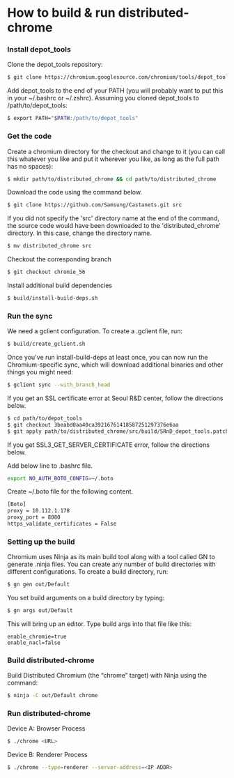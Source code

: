 
# How to build & run distributed-chrome


### Install depot_tools


Clone the depot_tools repository:

```sh
$ git clone https://chromium.googlesource.com/chromium/tools/depot_tools.git
```

Add depot_tools to the end of your PATH (you will probably want to put this in your ~/.bashrc or ~/.zshrc). Assuming you cloned depot_tools to /path/to/depot_tools:

```sh
$ export PATH="$PATH:/path/to/depot_tools"
```


### Get the code


Create a chromium directory for the checkout and change to it (you can call this whatever you like and put it wherever you like, as long as the full path has no spaces):

```sh
$ mkdir path/to/distributed_chrome && cd path/to/distributed_chrome
```

Download the code using the command below.

```sh
$ git clone https://github.com/Samsung/Castanets.git src
```

If you did not specify the 'src' directory name at the end of the command, the source code would have been downloaded to the 'distributed_chrome' directory. In this case, change the directory name.

```sh
$ mv distributed_chrome src
```

Checkout the corresponding branch

```sh
$ git checkout chromie_56
```

Install additional build dependencies

```sh
$ build/install-build-deps.sh
```


### Run the sync

We need a gclient configuration. To create a .gclient file, run:

```sh
$ build/create_gclient.sh
```

Once you've run install-build-deps at least once, you can now run the Chromium-specific sync, which will download additional binaries and other things you might need:

```sh
$ gclient sync --with_branch_head
```

If you get an SSL certificate error at Seoul R&D center, follow the directions below.

```sh
$ cd path/to/depot_tools
$ git checkout 3beabd0aa40ca39216761418587251297376e6aa
$ git apply path/to/distributed_chrome/src/build/SRnD_depot_tools.patch
```
If you get SSL3_GET_SERVER_CERTIFICATE error, follow the directions below.


Add below line to .bashrc file.

```sh
export NO_AUTH_BOTO_CONFIG=~/.boto
```


Create ~/.boto file for the following content. 

```sh
[Boto]
proxy = 10.112.1.178
proxy_port = 8080
https_validate_certificates = False
```

### Setting up the build


Chromium uses Ninja as its main build tool along with a tool called GN to generate .ninja files. You can create any number of build directories with different configurations. To create a build directory, run:

```sh
$ gn gen out/Default
```

You set build arguments on a build directory by typing:

```sh
$ gn args out/Default
```

This will bring up an editor. Type build args into that file like this:

```
enable_chromie=true
enable_nacl=false
```


### Build distributed-chrome


Build Distributed Chromium (the “chrome” target) with Ninja using the command:

```sh
$ ninja -C out/Default chrome
```


### Run distributed-chrome


Device A: Browser Process

```sh
$ ./chrome <URL>
```

Device B: Renderer Process

```sh
$ ./chrome --type=renderer --server-address=<IP ADDR>
```
